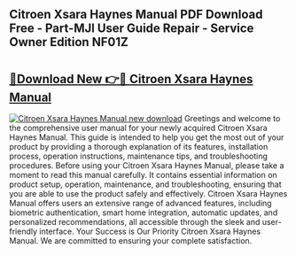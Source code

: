 ## Citroen Xsara Haynes Manual PDF Download Free - Part-MJl User Guide Repair - Service Owner Edition NF01Z

# <h2><a href="http://cf17856.oget.top/?id=Citroen+Xsara+Haynes+Manual">🔗Download New 👉🔴 Citroen Xsara Haynes Manual</a></h2>

[![Citroen Xsara Haynes Manual new download](https://i.imgur.com/5g1atiW.png)](http://cf17856.oget.top/?id=Citroen+Xsara+Haynes+Manual)
Greetings and welcome to the comprehensive user manual for your newly acquired Citroen Xsara Haynes Manual. This guide is intended to help you get the most out of your product by providing a thorough explanation of its features, installation process, operation instructions, maintenance tips, and troubleshooting procedures. Before using your Citroen Xsara Haynes Manual, please take a moment to read this manual carefully. It contains essential information on product setup, operation, maintenance, and troubleshooting, ensuring that you are able to use the product safely and effectively. Citroen Xsara Haynes Manual offers users an extensive range of advanced features, including biometric authentication, smart home integration, automatic updates, and personalized recommendations, all accessible through the sleek and user-friendly interface. Your Success is Our Priority Citroen Xsara Haynes Manual. We are committed to ensuring your complete satisfaction.
